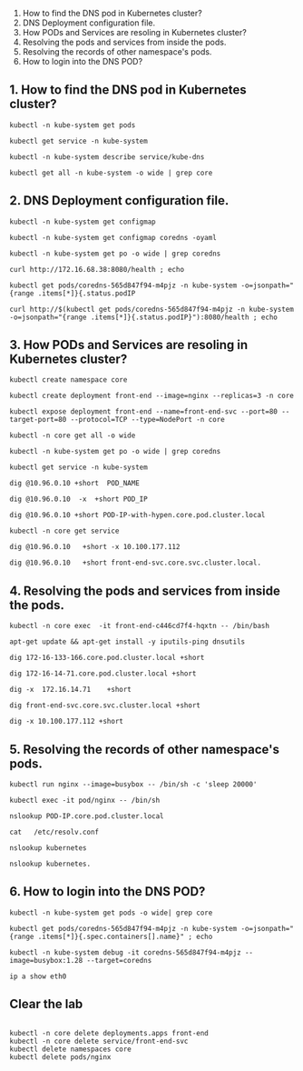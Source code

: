 1. How to find the DNS pod in Kubernetes cluster?
2. DNS Deployment configuration file.
3. How PODs and Services are resoling in Kubernetes cluster?
4. Resolving the pods and services from inside the pods.
5. Resolving the records of other namespace's pods.
6. How to login into the DNS POD?



## 1. How to find the DNS pod in Kubernetes cluster?
```
kubectl -n kube-system get pods
```
```
kubectl get service -n kube-system
```
```
kubectl -n kube-system describe service/kube-dns
```
```
kubectl get all -n kube-system -o wide | grep core
```

## 2. DNS Deployment configuration file.
```
kubectl -n kube-system get configmap
```
```
kubectl -n kube-system get configmap coredns -oyaml
```
```
kubectl -n kube-system get po -o wide | grep coredns
```
```
curl http://172.16.68.38:8080/health ; echo
```
```
kubectl get pods/coredns-565d847f94-m4pjz -n kube-system -o=jsonpath="{range .items[*]}{.status.podIP
```
```
curl http://$(kubectl get pods/coredns-565d847f94-m4pjz -n kube-system -o=jsonpath="{range .items[*]}{.status.podIP}"):8080/health ; echo
```


## 3. How PODs and Services are resoling in Kubernetes cluster?
```
kubectl create namespace core
```
```
kubectl create deployment front-end --image=nginx --replicas=3 -n core
```
```
kubectl expose deployment front-end --name=front-end-svc --port=80 --target-port=80 --protocol=TCP --type=NodePort -n core
```
```
kubectl -n core get all -o wide
```
```
kubectl -n kube-system get po -o wide | grep coredns
```
```
kubectl get service -n kube-system 
```
```
dig @10.96.0.10 +short  POD_NAME
```
```
dig @10.96.0.10  -x  +short POD_IP
```
```
dig @10.96.0.10 +short POD-IP-with-hypen.core.pod.cluster.local
```
```
kubectl -n core get service
```
```
dig @10.96.0.10   +short -x 10.100.177.112
```
```
dig @10.96.0.10   +short front-end-svc.core.svc.cluster.local.
```


## 4. Resolving the pods and services from inside the pods.
```
kubectl -n core exec  -it front-end-c446cd7f4-hqxtn -- /bin/bash
```
```
apt-get update && apt-get install -y iputils-ping dnsutils
```
```
dig 172-16-133-166.core.pod.cluster.local +short
```
```
dig 172-16-14-71.core.pod.cluster.local +short
```
```
dig -x  172.16.14.71    +short
```
```
dig front-end-svc.core.svc.cluster.local +short
```
```
dig -x 10.100.177.112 +short
```

## 5. Resolving the records of other namespace's pods.
```
kubectl run nginx --image=busybox -- /bin/sh -c 'sleep 20000'
```
```
kubectl exec -it pod/nginx -- /bin/sh
```
```
nslookup POD-IP.core.pod.cluster.local
```
```
cat   /etc/resolv.conf 
```
```
nslookup kubernetes
```
```
nslookup kubernetes.
```


## 6. How to login into the DNS POD?

```
kubectl -n kube-system get pods -o wide| grep core
```
```
kubectl get pods/coredns-565d847f94-m4pjz -n kube-system -o=jsonpath="{range .items[*]}{.spec.containers[].name}" ; echo
```
```
kubectl -n kube-system debug -it coredns-565d847f94-m4pjz --image=busybox:1.28 --target=coredns
```
```
ip a show eth0
```

## Clear the lab

```

kubectl -n core delete deployments.apps front-end
kubectl -n core delete service/front-end-svc
kubectl delete namespaces core
kubectl delete pods/nginx 
```
